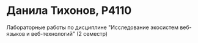 # Данила Тихонов, P4110
Лабораторные работы по дисциплине "Исследование экосистем веб-языков и веб-технологий" (2 семестр)
